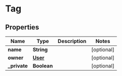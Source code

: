 
# Tag

## Properties
Name | Type | Description | Notes
------------ | ------------- | ------------- | -------------
**name** | **String** |  |  [optional]
**owner** | [**User**](User.md) |  |  [optional]
**_private** | **Boolean** |  |  [optional]



